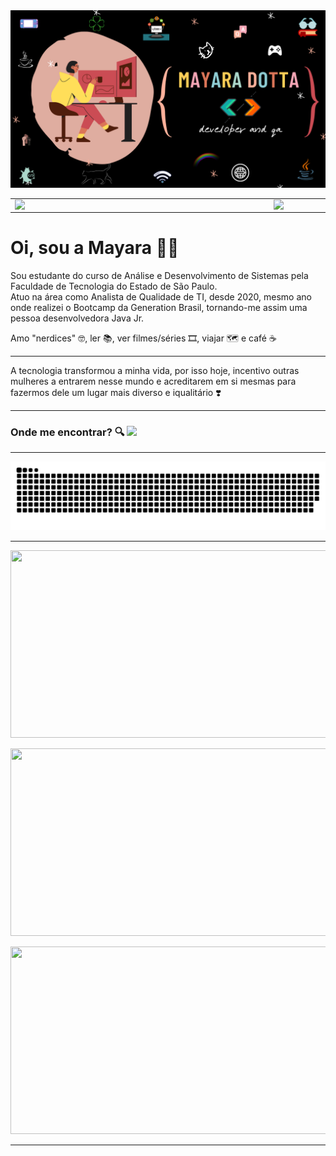 <img width="1000px" src="https://github.com/DottaMP/DottaMP/blob/master/imagens/Capa_github.png" />  

<center>
  <table>
    <tr>
        <td><img width="400px" align="left" src="https://github-readme-stats.vercel.app/api/top-langs/?username=DottaMP&hide=html&layout=compact&theme=radical" /></td>
        <td><img width="495px" align="left" src="https://github-readme-stats.vercel.app/api?username=DottaMP&theme=radical"/></td>
    </tr>   
  </table>
</center>  

# Oi, sou a Mayara 👩‍💻 


Sou estudante do curso de Análise e Desenvolvimento de Sistemas pela Faculdade de Tecnologia do Estado de São Paulo.    
Atuo na área como Analista de Qualidade de TI, desde 2020, mesmo ano onde realizei o Bootcamp da Generation Brasil, tornando-me assim uma pessoa desenvolvedora Java Jr.

Amo "nerdices" :nerd_face:, ler :books:, ver filmes/séries :film_strip:, viajar :world_map: e café :coffee:

---

A tecnologia transformou a minha vida, por isso hoje, incentivo outras mulheres a entrarem nesse mundo e acreditarem em si mesmas para fazermos dele um lugar mais diverso e iqualitário :heavy_heart_exclamation:  

---

### Onde me encontrar? :mag: <a href="https://dottamp.github.io/" target="_blank"><img src="https://img.shields.io/website?down_color=lightgrey&down_message=offline&up_color=informational&up_message=find%20me%20here&url=https%3A%2F%2Fdottamp.github.io%2F" target="_blank"></a> 

---
  
![Snake animation](https://github.com/DottaMP/DottaMP/blob/output/github-contribution-grid-snake.svg)

---

<p align="left">
<img src="https://media1.giphy.com/media/LMcB8XospGZO8UQq87/giphy.gif?cid=ecf05e478gsfqosh67e3ktlzte0ktzlkc0x155caglw3mpq3&rid=giphy.gif" width="600" height="300">
<p>  
<p align="right">
<img src="https://media2.giphy.com/media/VZCFpF6sUyoG6l5SrY/100.webp?cid=ecf05e47rnn46p772ekuoa7ocxclm3g0acjtyat2f1ml92t4&rid=100.webp&ct=g" width="600" height="300">
<p>  
<p align="left">
<img src="https://media2.giphy.com/media/JIX9t2j0ZTN9S/200w.webp?cid=ecf05e47t0qpavyg5iy7bud1iyuz7sjp4e77bmixkzd3d64l&rid=200w.webp&ct=g" width="600" height="300">
<p>  

---

<!--
A woman who loves programming, technology and coffee. :coffee:  
###### Uma mulher que ama programar, tecnologia e café.
---
This is the place where I opensource stuff and break things. :sparkles:
###### Esse é o lugar onde eu abro o código e quebro coisas...
---  

### I'm curious to learn and understand the latest technology. :satellite: 
###### Estou curiosa para aprender e entender as tecnologias mais recentes.
### Over here you all find:
###### Aqui você encontrará:

![Top Langs](https://github-readme-stats.vercel.app/api/top-langs/?username=DottaMP&layout=compact&theme=radical)
<p align="left">   

###### and more... 
###### e mais...

<img src="https://raw.githubusercontent.com/MikeCodesDotNET/ColoredBadges/master/png/dev/languages/java.png" width="70" height="20">&nbsp;
<img src="https://raw.githubusercontent.com/MikeCodesDotNET/ColoredBadges/master/png/dev/languages/js.png" width="70" height="20">&nbsp;
<img src="https://raw.githubusercontent.com/MikeCodesDotNET/ColoredBadges/master/png/dev/languages/python.png" width="70" height="20">&nbsp;
<img src="https://img.shields.io/badge/MySQL-00000F?style=for-the-badge&logo=mysql&logoColor=white" width="70" height="20">&nbsp;
<img src="https://raw.githubusercontent.com/MikeCodesDotNET/ColoredBadges/master/png/dev/tools/docker.png" width="70" height="20">&nbsp;
<img src="https://raw.githubusercontent.com/MikeCodesDotNET/ColoredBadges/master/png/dev/frameworks/angular.png" width="70" height="20">&nbsp;     
<img src="https://img.shields.io/badge/Spring-6DB33F?style=for-the-badge&logo=spring&logoColor=white" width="70" height="20">&nbsp;
<img src="https://raw.githubusercontent.com/MikeCodesDotNET/ColoredBadges/master/png/dev/frameworks/bootstrap.png" width="70" height="20">&nbsp;
<img src="https://raw.githubusercontent.com/MikeCodesDotNET/ColoredBadges/master/png/dev/tools/visualstudio.png" width="70" height="20">&nbsp;
<img src="https://img.shields.io/badge/C-00599C?style=for-the-badge&logo=c&logoColor=white" width="70" height="20">&nbsp;
<img src="https://img.shields.io/badge/Amazon_AWS-232F3E?style=for-the-badge&logo=amazon-aws&logoColor=white" width="70" height="20">&nbsp;
<img src="https://raw.githubusercontent.com/MikeCodesDotNET/ColoredBadges/master/png/dev/misc/web.png" width="70" height="20">&nbsp;

&nbsp; <img src="https://media0.giphy.com/media/AOSwwqVjNZlDO/200w.webp?cid=ecf05e4758d1a0e51cc00438214c03daf26abc95ba41b2d2&rid=200w.webp" width="250" height="125">


<!--
**DottaMP/DottaMP** is a ✨ _special_ ✨ repository because its `README.md` (this file) appears on your GitHub profile.


<!--
Here are some ideas to get you started:

<!--- 🔭 I’m currently working on ...
<!--- 🌱 I’m currently learning ...
<!--- 👯 I’m looking to collaborate on ...
<!--- 🤔 I’m looking for help with ...
<!--- 💬 Ask me about ...
<!--- 📫 How to reach me: ...
<!--- 😄 Pronouns: ...
<!--- ⚡ Fun fact: ...
->
